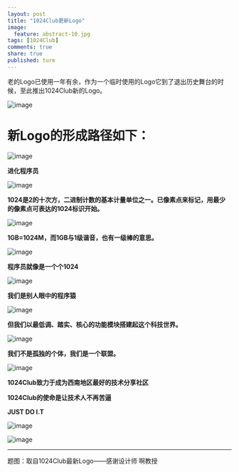 ```yaml
---
layout: post
title: "1024Club更新Logo"
image:
  feature: abstract-10.jpg
tags: [1024Club]
comments: true
share: true
published: ture
---
```


老的Logo已使用一年有余，作为一个临时使用的Logo它到了退出历史舞台的时候，至此推出1024Club新的Logo。

![image](http://pic.yupoo.com/peigen123_v/FXscDQai/CKeQ4.png)


# 新Logo的形成路径如下：


![image](http://pic.yupoo.com/peigen123_v/FY2Ywjjn/h1u63.png)

**进化程序员**

![image](http://pic.yupoo.com/peigen123_v/FYcuB5Tm/VY9ML.png)

**1024是2的十次方，二进制计数的基本计量单位之一。已像素点来标记，用最少的像素点可表达的1024标识开始。**

![image](http://pic.yupoo.com/peigen123_v/FYcuBeBC/ItpGk.png)

**1GB=1024M，而1GB与1级谐音，也有一级棒的意思。**

![image](http://pic.yupoo.com/peigen123_v/FYcuBmhM/rCg1c.png)

**程序员就像是一个个1024**

![image](http://pic.yupoo.com/peigen123_v/FYcuBuhS/T0q6G.png)

**我们是别人眼中的程序猿** 

![image](http://pic.yupoo.com/peigen123_v/FYcuBA3X/59elD.png)

**但我们以最低调、踏实、核心的功能模块搭建起这个科技世界。**

![image](http://pic.yupoo.com/peigen123_v/FYcuBFLz/RelJ2.png)

**我们不是孤独的个体，我们是一个联盟。**

![image](http://pic.yupoo.com/peigen123_v/FYcuBKrw/AMF4h.png)

**1024Club致力于成为西南地区最好的技术分享社区**


**1024Club的使命是让技术人不再苦逼**


**JUST DO I.T**

![image](http://pic.yupoo.com/peigen123_v/FYcuBU77/Wb36P.png)

![image](http://pic.yupoo.com/peigen123_v/FY31p1Ur/nSliY.png)

---
题图：取自1024Club最新Logo——感谢设计师 啊教授